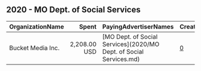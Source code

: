 ## 2020 - MO Dept. of Social Services 
|OrganizationName|Spent|PayingAdvertiserNames|CreativeUrls|Impressions|Genders|AgeBrackets|CountryCodes|BillingAddresses|CandidateBallotInformation|
|:---|---:|:---|:---|---:|:---|:---|:---|:---|:---|
|Bucket Media Inc.|2,208.00 USD|[MO Dept. of Social Services](2020/MO Dept. of Social Services.md)|[0](https://www.snap.com/political-ads/asset/a7ad5378f0209673332b36f2113c6b1168362284dbecfbc13dc490d5440944a9?mediaType=mp4)|190,817|FEMALE|16-34|united states|"1123 Wilkes Blvd. Suite 400,Columbia,65201,US"||
